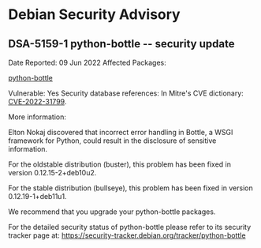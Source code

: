 
Debian Security Advisory
========================


DSA-5159-1 python-bottle -- security update
-------------------------------------------



Date Reported:
09 Jun 2022
Affected Packages:

[python-bottle](https://packages.debian.org/src:python-bottle)

Vulnerable:
Yes
Security database references:
In Mitre's CVE dictionary: [CVE-2022-31799](https://security-tracker.debian.org/tracker/CVE-2022-31799).  

More information:

Elton Nokaj discovered that incorrect error handling in Bottle, a WSGI
framework for Python, could result in the disclosure of sensitive
information.


For the oldstable distribution (buster), this problem has been fixed
in version 0.12.15-2+deb10u2.


For the stable distribution (bullseye), this problem has been fixed in
version 0.12.19-1+deb11u1.


We recommend that you upgrade your python-bottle packages.


For the detailed security status of python-bottle please refer to
its security tracker page at:
<https://security-tracker.debian.org/tracker/python-bottle>





